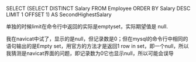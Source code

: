  SELECT
     (SELECT DISTINCT
             Salary
         FROM
             Employee
         ORDER BY Salary DESC
         LIMIT 1 OFFSET 1) AS SecondHighestSalary

 
 单独的时候limit在命令行中返回的实际是emptyset，实际期望值是 null.
 
 我在navicat中试了，显示的是null，但记录数是0；但在mysql的命令行中相同的语句输出的是Empty set，用官方的方法才是返回1 row in set，即一个null，所以我猜测是navicat界面的问题，即记录数为0它也显示null，所以可能会误导